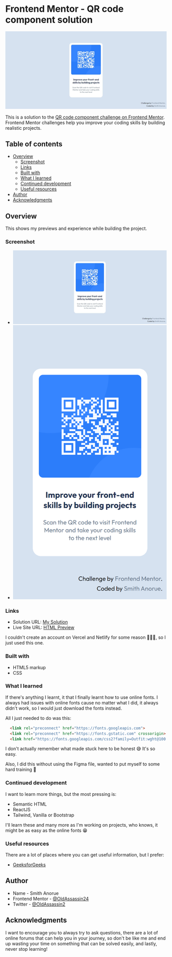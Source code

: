 # Frontend Mentor - QR code component solution

![Design preview for the QR code component coding challenge](./screenshots/screenshot-desktop.jpeg)

This is a solution to the [QR code component challenge on Frontend Mentor](https://www.frontendmentor.io/challenges/qr-code-component-iux_sIO_H). Frontend Mentor challenges help you improve your coding skills by building realistic projects. 

## Table of contents

- [Overview](#overview)
  - [Screenshot](#screenshot)
  - [Links](#links)
  - [Built with](#built-with)
  - [What I learned](#what-i-learned)
  - [Continued development](#continued-development)
  - [Useful resources](#useful-resources)
- [Author](#author)
- [Acknowledgments](#acknowledgments)

## Overview

This shows my previews and experience while building the project.

### Screenshot

- ![Screenshot Desktop-view](./screenshots/screenshot-desktop.jpeg)
- ![Screenshot Mobile-view](./screenshots/screenshot-mobile.png)

### Links

- Solution URL: [My Solution]([https://your-solution-url.com](https://www.frontendmentor.io/solutions/qr-code-component-solution-LahcvoUnOA))
- Live Site URL: [HTML Preview](https://html-preview.github.io/?url=https://github.com/OldAssassin24/Frontend_Mentor/blob/main/QR-CODE-COMPONENT/qr-code-component-main/index.html)

I couldn't create an account on Vercel and Netlify for some reason 🤷‍♀️😫, so I just used this one.
### Built with

- HTML5 markup
- CSS


### What I learned

If there's anything I learnt, it that I finally learnt how to use online fonts.
I always had issues with online fonts cause no matter what I did, it always didn't work,
so I would just download the fonts instead.

All I just needed to do was this:
```html
  <link rel="preconnect" href="https://fonts.googleapis.com">
  <link rel="preconnect" href="https://fonts.gstatic.com" crossorigin>
  <link href="https://fonts.googleapis.com/css2?family=Outfit:wght@100..900&display=swap" rel="stylesheet">
```

I don't actually remember what made stuck here to be honest 😅
It's so easy.

Also, I did this without using the Figma file, wanted to put myself to some hard training 💪

### Continued development

I want to learn more things, but the most pressing is:

- Semantic HTML
- ReactJS
- Tailwind, Vanilla or Bootstrap

I'll learn these and many more as I'm working on projects, who knows, it might be as easy as the online fonts 😁

### Useful resources

There are a lot of places where you can get useful information, but I prefer:

- [GeeksforGeeks](https://www.geeksforgeeks.org)

## Author

- Name - Smith Anorue
- Frontend Mentor - [@OldAssassin24](https://www.frontendmentor.io/profile/OldAssassin24)
- Twitter - [@OldAssassin2](https://www.twitter.com/OldAssassin2)

## Acknowledgments

I want to encourage you to always try to ask questions, there are a lot of online forums that can help you in your journey, so don't be like me and end up wasting your time on something that can be solved easily, and lastly, never stop learning!
